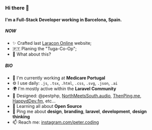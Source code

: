 ### Hi there 👋

#### I'm a Full-Stack Developer working in Barcelona, Spain.

##### NOW

- ✨ Crafted last [Laracon Online](https://citroflex.com) website;
- 🇵🇹 Planing the "Tuga-Co-Op";
- 🍑 What about this?

##### BIO

- 🏢 I'm currently working at **Medicare Portugal**
- ⚙️ I use daily: `.js`, `.tsx`, `.html`, `.css`, `.svg`, `.json`, `.ai`
- 🌍 I'm mostly active within the **Laravel Community**
- 💅 Designed: @pestphp, [NorthMeetsSouth.audio](https://www.northmeetssouth.audio), [ThenPing.me](https://thenping.me), [HappydDev.fm](https://www.happydev.fm), etc…
- 🌱 Learning all about **Open Source**
- 💬 Ping me about **design**, **branding**, **laravel**, **development**, **design thinking**
- 📫 Reach me: [instagram.com/peter.coding](https://instagram.com/peter.coding)
